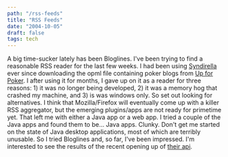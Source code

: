 ```yaml
---
path: "/rss-feeds"
title: "RSS Feeds"
date: "2004-10-05"
draft: false
tags: tech
---
```

A big time-sucker lately has been Bloglines. I've been trying to find a reasonable RSS reader for the last few weeks. I had been using <a href="http://www.yole.ru/projects/syndirella/">Syndirella</a> ever since downloading the opml file containing poker blogs from <a href="http://www.upforanything.net/poker/">Up for Poker</a>. I after using it for months, I gave up on it as a reader for three reasons: 1) it was no longer being developed, 2) it was a memory hog that crashed my machine, and 3) is was windows only. So set out looking for alternatives. I think that Mozilla/Firefox will eventually come up with a killer RSS aggregator, but the emerging plugins/apps are not ready for primetime yet. That left me with either a Java app or a web app. I tried a couple of the Java apps and found them to be... Java apps.  Clunky. Don't get me started on the state of Java desktop applications, most of which are terribly unusable. So I tried Bloglines and, so far, I've been impressed. I'm interested to see the results of the recent opening up of <a href="http://www.bloglines.com/services/">their api</a>.

